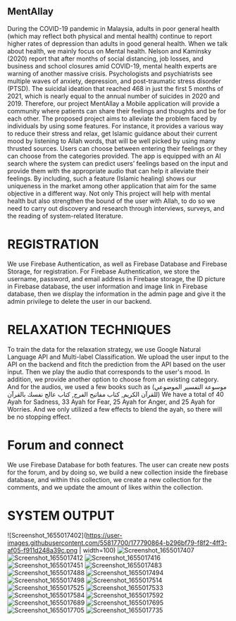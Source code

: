 ##  MentAllay
During the COVID-19 pandemic in Malaysia, adults in poor general health (which may reflect both physical and mental health) continue to report higher rates of depression than adults in good general health. When we talk about health, we mainly focus on Mental health. Nelson and Kaminsky (2020) report that after months of social distancing, job losses, and business and school closures amid COVID-19, mental health experts are warning of another massive crisis. Psychologists and psychiatrists see multiple waves of anxiety, depression, and post-traumatic stress disorder (PTSD).  The suicidal ideation that reached 468 in just the first 5 months of 2021, which is nearly equal to the annual number of suicides in 2020 and 2019. Therefore, our project MentAllay a Mobile application will provide a community where patients can share their feelings and thoughts and be for each other. The proposed project aims to alleviate the problem faced by individuals by using some features. For instance, it provides a various way to reduce their stress and relax, get Islamic guidance about their current mood by listening to Allah words, that will be well picked by using many thrusted sources. Users can choose between entering their feelings or they can choose from the categories provided. The app is equipped with an AI search where the system can predict users’ feelings based on the input and provide them with the appropriate audio that can help it alleviate their feelings. By including, such a feature (Islamic healing) shows our uniqueness in the market among other application that aim for the same objective in a different way.  Not only This project will help with mental health but also strengthen the bound of the user with Allah, to do so we need to carry out discovery and research through interviews, surveys, and the reading of system-related literature.

#  REGISTRATION 
We use Firebase Authentication, as well as Firebase Database and Firebase Storage, for registration. For Firebase Authentication, we store the username, password, and email address in Firebase storage, the ID picture in Firebase database, the user information and image link in Firebase database, then we display the information in the admin page and give it the admin privilege to delete the user in our backend.
#  RELAXATION TECHNIQUES
To train the data for the relaxation strategy, we use Google Natural Language API and Multi-label Classification. We upload the user input to the API on the backend and fitch the prediction from the API based on the user input. Then we play the audio that corresponds to the user's mood. In addition, we provide another option to choose from an existing category. And for the audios, we used a few books such as (موسوعة التفسير الموضوعي للقرآن الكريم, كتاب مفاتيح الفرج, كتاب عالج نفسك بالقرآن)    We have a total of 40 Ayah for Sadness, 33 Ayah for Fear, 25 Ayah for Anger, and 25 Ayah for Worries. And we only utilized a few effects to blend the ayah, so there will be no stopping effect.

#  Forum and connect 
We use Firebase Database for both features. The user can create new posts for the forum, and by doing so, we build a new collection inside the firebase database, and within this collection, we create a new collection for the comments, and we update the amount of likes within the collection.

# SYSTEM OUTPUT


![Screenshot_1655017402](https://user-images.githubusercontent.com/55817700/177790864-b296bf79-f8f2-4ff3-af05-f911d248a39c.png | width=100)
![Screenshot_1655017407](https://user-images.githubusercontent.com/55817700/177790880-7e634ab2-0b4e-4ba3-b6dc-5743edf39888.png)
![Screenshot_1655017412](https://user-images.githubusercontent.com/55817700/177790882-692dfbf0-5b5d-4ce5-9c8a-12b498248c39.png)
![Screenshot_1655017416](https://user-images.githubusercontent.com/55817700/177790886-b31d76ed-d881-41cc-b117-208b70073fd6.png)
![Screenshot_1655017451](https://user-images.githubusercontent.com/55817700/177790890-f3d98962-61cf-4733-9a98-fd5c5100b263.png)
![Screenshot_1655017483](https://user-images.githubusercontent.com/55817700/177790894-b1f8e184-e97b-4fe4-a9d5-8c68f9b9623a.png)
![Screenshot_1655017488](https://user-images.githubusercontent.com/55817700/177790898-b6c02e88-2efb-4d48-9839-1eac7b6a89e8.png)
![Screenshot_1655017494](https://user-images.githubusercontent.com/55817700/177790908-78d73657-c4fb-4c36-aaff-4931b4e2eaa0.png)
![Screenshot_1655017498](https://user-images.githubusercontent.com/55817700/177790914-a29ec139-0a27-424c-a451-0410df8be20e.png)
![Screenshot_1655017514](https://user-images.githubusercontent.com/55817700/177790915-23c79702-b74f-4aa8-8698-6a114ad77053.png)
![Screenshot_1655017525](https://user-images.githubusercontent.com/55817700/177790919-a3d28142-4d4f-4af7-8c3e-0e7109e30b6f.png)
![Screenshot_1655017533](https://user-images.githubusercontent.com/55817700/177790924-72ca436f-0962-43e0-9159-3298b4322f41.png)
![Screenshot_1655017584](https://user-images.githubusercontent.com/55817700/177790928-70c9aa2f-9c9b-49e8-967f-da88ca952589.png)
![Screenshot_1655017592](https://user-images.githubusercontent.com/55817700/177790930-291006d9-557c-4827-9587-7a933868435e.png)
![Screenshot_1655017689](https://user-images.githubusercontent.com/55817700/177790936-69ba5c9a-8b97-473d-823b-3897a838d2a7.png)
![Screenshot_1655017695](https://user-images.githubusercontent.com/55817700/177790941-58ac2d45-6e03-4e32-a90b-03b2c786441f.png)
![Screenshot_1655017705](https://user-images.githubusercontent.com/55817700/177790942-4ff0585c-a9d9-4a83-9ed0-8b22e2e9afc5.png)
![Screenshot_1655017735](https://user-images.githubusercontent.com/55817700/177790946-b8e46b9e-e81d-432a-b33e-7bf878ecf178.png)

